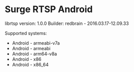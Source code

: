 # Surge RTSP Android
librtsp version: 1.0.0
Builder: redbrain - 2016.03.17-12.09.33

Supported systems:
* Android - armeabi-v7a
* Android - armeabi
* Android - arm64-v8a
* Android - x86
* Android - x86_64
